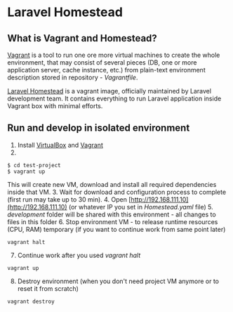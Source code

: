 # Laravel Homestead
## What is Vagrant and Homestead?
[Vagrant](http://vagrantup.com) is a tool to run one ore more virtual machines
 to create the whole environment, that may consist of several pieces
 (DB, one or more application server, cache instance, etc.)
 from plain-text environment description stored in repository - *Vagrantfile*. 

[Laravel Homestead](https://laravel.com/docs/homestead) is a vagrant image,
officially maintained by Laravel development team.
It contains everything to run Laravel application inside Vagrant box with minimal efforts. 
 

## Run and develop in isolated environment 
1. Install [VirtualBox](http://virtualbox.org) and [Vagrant](http://vagrantup.com)
2. 
```
$ cd test-project
$ vagrant up
```
This will create new VM, download and install all required dependencies inside that VM.
3. Wait for download and configuration process to complete (first run may take up to 30 min). 
4. Open [http://192.168.111.10](http://192.168.111.10)
 (or whatever IP you set in *Homestead.yaml* file)
5. *development* folder will be shared with this environment - all changes to files in this folder
6. Stop environment VM - to release runtime resources (CPU, RAM) temporary (if you want to continue work from same point later) 
```
vagrant halt
```
7. Continue work after you used *vagrant halt*
```
vagrant up
```
8. Destroy environment (when you don't need project VM anymore or to reset it from scratch)
```
vagrant destroy
```
